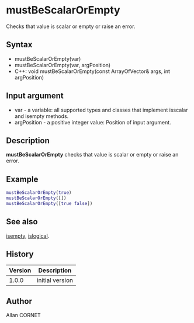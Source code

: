 

# mustBeScalarOrEmpty

Checks that value is scalar or empty or raise an error.

## Syntax

- mustBeScalarOrEmpty(var)
- mustBeScalarOrEmpty(var, argPosition)
- C++: void mustBeScalarOrEmpty(const ArrayOfVector& args, int argPosition)

## Input argument

 - var - a variable: all supported types and classes that implement isscalar and isempty methods.
 - argPosition - a positive integer value: Position of input argument.

## Description


  <p><b>mustBeScalarOrEmpty</b> checks that value is scalar or empty or raise an error.</p>


## Example

```matlab
mustBeScalarOrEmpty(true)
mustBeScalarOrEmpty([])
mustBeScalarOrEmpty([true false])
```

## See also

[isempty](isempty.html), [islogical](../types/islogical.md).
## History

|Version|Description|
|------|------|
|1.0.0|initial version|


## Author

Allan CORNET



